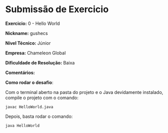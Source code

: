 # Submissão de Exercicio

**Exercicio:** 0 - Hello World

**Nickname:** gushecs

**Nível Técnico:** Júnior

**Empresa:** Chameleon Global

**Dificuldade de Resolução:** Baixa

**Comentários:** 

**Como rodar o desafio**: 

Com o terminal aberto na pasta do projeto e o Java devidamente instalado, compile o projeto com o comando:

```
javac HelloWorld.java
```

Depois, basta rodar o comando:

```
java HelloWorld
```
